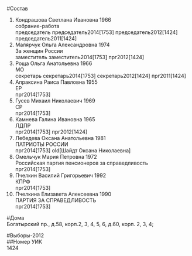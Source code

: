 #Состав  
1. Кондрашова Светлана Ивановна 1966  
    собрание-работа  
    председатель председатель2014[1753] председатель2012[1424] председатель2011[1424]  
2. Малярчук Ольга Александровна 1974  
    За женщин России  
    заместитель заместитель2014[1753] прг2012[1424]  
3. Роща Ольга Анатольевна 1966  
    МО  
    секретарь секретарь2014[1753] секретарь2012[1424] прг2011[1424]  
4. Апраксина Раиса Павловна 1955  
    ЕР  
    прг2014[1753]  
5. Гусев Михаил Николаевич 1969  
    СР  
    прг2014[1753]  
6. Камнева Галина Ивановна 1965  
    ЛДПР  
    прг2014[1753] прг2012[1424]  
7. Лебедева Оксана Анатольевна 1981  
    ПАТРИОТЫ РОССИИ  
    прг2014[1753] old[Шайдт Оксана Николаевна]  
8. Омельчук Мария Петровна 1972  
    Российская партия пенсионеров за справедливость  
    прг2014[1753]  
9. Пчелкин Василий Григорьевич 1992  
    КПРФ  
    прг2014[1753]  
10. Пчелкина Елизавета Алексеевна 1990  
    ПАРТИЯ ЗА СПРАВЕДЛИВОСТЬ  
    прг2014[1753]  
  
#Дома  
Богатырский пр., д.58, корп.2, 3, 4, 5, 6, д.60, корп. 2, 3, 4;  
  
#Выборы-2012  
##Номер УИК  
1424  

